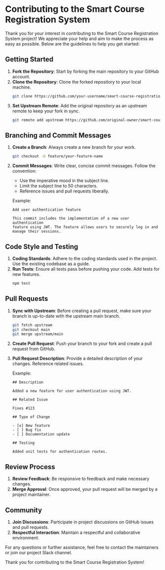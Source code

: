 # Contributing to the Smart Course Registration System

Thank you for your interest in contributing to the Smart Course Registration System project! We appreciate your help and aim to make the process as easy as possible. Below are the guidelines to help you get started:

## Getting Started

1. **Fork the Repository**: Start by forking the main repository to your GitHub account.
2. **Clone the Repository**: Clone the forked repository to your local machine.
    ```bash
    git clone https://github.com/your-username/smart-course-registration.git
    ```
3. **Set Upstream Remote**: Add the original repository as an upstream remote to keep your fork in sync.
    ```bash
    git remote add upstream https://github.com/original-owner/smart-course-registration.git
    ```

## Branching and Commit Messages

1. **Create a Branch**: Always create a new branch for your work.
    ```bash
    git checkout -b feature/your-feature-name
    ```
2. **Commit Messages**: Write clear, concise commit messages. Follow the convention:
    - Use the imperative mood in the subject line.
    - Limit the subject line to 50 characters.
    - Reference issues and pull requests liberally.

    Example:
    ```plaintext
    Add user authentication feature

    This commit includes the implementation of a new user authentication
    feature using JWT. The feature allows users to securely log in and
    manage their sessions.
    ```

## Code Style and Testing

1. **Coding Standards**: Adhere to the coding standards used in the project. Use the existing codebase as a guide.
2. **Run Tests**: Ensure all tests pass before pushing your code. Add tests for new features.
    ```bash
    npm test
    ```

## Pull Requests

1. **Sync with Upstream**: Before creating a pull request, make sure your branch is up-to-date with the upstream main branch.
    ```bash
    git fetch upstream
    git checkout main
    git merge upstream/main
    ```
2. **Create Pull Request**: Push your branch to your fork and create a pull request from GitHub.
3. **Pull Request Description**: Provide a detailed description of your changes. Reference related issues.

    Example:
    ```plaintext
    ## Description

    Added a new feature for user authentication using JWT.

    ## Related Issue

    Fixes #123

    ## Type of Change

    - [x] New feature
    - [ ] Bug fix
    - [ ] Documentation update

    ## Testing

    Added unit tests for authentication routes.
    ```

## Review Process

1. **Review Feedback**: Be responsive to feedback and make necessary changes.
2. **Merge Approval**: Once approved, your pull request will be merged by a project maintainer.

## Community

1. **Join Discussions**: Participate in project discussions on GitHub issues and pull requests.
2. **Respectful Interaction**: Maintain a respectful and collaborative environment.

For any questions or further assistance, feel free to contact the maintainers or join our project Slack channel.

Thank you for contributing to the Smart Course Registration System!

